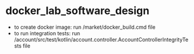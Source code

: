 # docker_lab_software_design

* to create docker image: run /market/docker_build.cmd file
* to run integration tests: run /account/src/test/kotlin/account.controller.AccountControllerIntegrityTests file